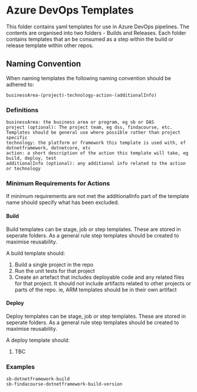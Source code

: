 # Azure DevOps Templates
This folder contains yaml templates for use in Azure DevOps pipelines.  The contents are organised into two folders - Builds and Releases.  Each folder contains templates that an be consumed as a step within the build or release template within other repos.

## Naming Convention
When naming templates the following naming convention should be adhered to:

    businessArea-(project)-technology-action-(additionalInfo)

### Definitions
    businessArea: the business area or program, eg sb or DAS
    project (optional): The project team, eg dss, findacourse, etc.  Templates should be general use where possible rather than project specific
    technology: the platform or framework this template is used with, ef dotnetframework, dotnetcore, etc
    action: a short description of the action this template will take, eg build, deploy, test
    additionalInfo (optional): any additional info related to the action or technology

### Minimum Requirements for Actions

If minimum requirements are not met the additionalInfo part of the template name should specify what has been excluded.

#### Build

Build templates can be stage, job or step templates.  These are stored in seperate folders.  As a general rule step templates should be created to maximise reusability.

A build template should:
1. Build a single project in the repo
2. Run the unit tests for that project
3. Create an artefact that includes deployable code and any related files for that project.  It should not include artifacts related to other projects or parts of the repo.  ie, ARM templates should be in their own artifact

#### Deploy

Deploy templates can be stage, job or step templates.  These are stored in seperate folders.  As a general rule step templates should be created to maximise reusability.

A deploy template should:
1. TBC

### Examples
    sb-dotnetframework-build
    sb-findacourse-dotnetframework-build-version